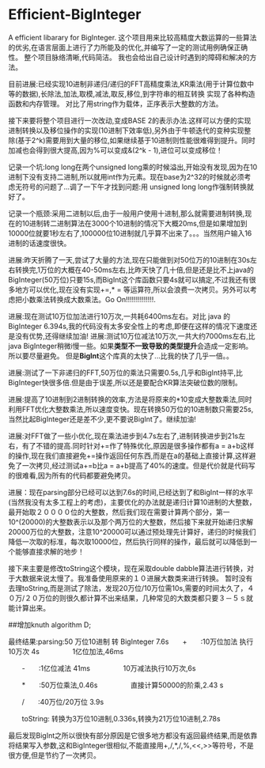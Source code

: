 # Efficient-BigInteger
A efficient libarary for BigInteger.
这个项目用来比较高精度大数运算的一些算法的优劣,在语言层面上进行了力所能及的优化,并编写了一定的测试用例确保正确性。
整个项目脉络清晰,代码简洁。
我也会给出自己设计时遇到的障碍和解决的方法。

目前进展:已经实现10进制非递归/递归的FFT高精度乘法,KR乘法(用于计算位数中等的数据),长除法,加法,取模,减法,取反,移位,到字符串的相互转换
实现了各种构造函数和内存管理。
对比了用string作为载体，正序表示大整数的方法。

接下来要将整个项目进行一次改动,变成BASE 2的表示办法.这样可以方便的实现进制转换以及移位操作的实现(10进制下效率低),另外由于牛顿迭代的变种实现整除(基于2^k)需要用到大量的移位,如果继续基于10进制则性能很难得到提升。同时加减也会得到很大提高,因为%可以变成&(2^k - 1),进位可以变成移位！

记录一个坑:long long在两个unsigned long乘的时候溢出,开始没有发现,因为在10进制下没有支持二进制,所以就用int作为元素。现在base为2^32的时候就必须考虑无符号的问题了...调了一下午才找到问题:用 unsigned long long作强制转换就好了。

记录一个瓶颈:采用二进制以后,由于一般用户使用十进制,那么就需要进制转换,现在的10进制转二进制算法在3000个10进制的情况下大概20ms,但是如果增加到10000位就要1秒左右了,100000位10进制就几乎算不出来了。。。当然用户输入16进制的话速度很快。

进展:昨天折腾了一天,尝试了大量的方法,现在只能做到对50位万的10进制在30s左右转换完,1万位的大概在40-50ms左右,比昨天快了几十倍,但是还是比不上java的BigInteger(50万位)只要15s,而BigInt这个库函数只要4s就可以搞定,不过我还有很多地方可以优化,现在没有实现+=,* = 等运算符,所以会浪费一次拷贝。另外可以考虑把小数乘法转换成大数乘法。Go On!!!!!!!!!!!!!!.

进展:现在测试10万位加法进行10万次,一共耗6400ms左右。对比 java 的BigInteger 6.394s,我的代码没有太多安全性上的考虑,即便在这样的情况下速度还是没有优势,还得继续加油!
进展:测试10万位减法10万次,一共大约7000ms左右,比java BigInteger稍微i慢一些。如果**类型不一致导致的类型提升**会造成一定影响。所以要尽量避免。
但是**BigInt**这个库真的太快了...比我的快了几乎一倍。。

进展:测试了一下非递归的FFT,50万位的乘法只需要0.5s,几乎和BigInt持平,比BigInteger快很多倍.但是由于误差,所以还是要配合KR算法突破位数的限制。

进展:提高了10进制到2进制转换的效率,方法是将原来的*10变成大整数乘法,同时利用FFT优化大整数乘法,所以速度变快。现在转换50万位的10进制数只需要25s,当然比起BigInteger还是差不少,更不要说BigInt了。继续加油!

进展:对FFT做了一些小优化,现在乘法进步到4.7s左右了,进制转换进步到21s左右，有了不错的提高.同时针对+=作了特殊优化,原因是很多操作都有a = a+b这样的操作,现在我们直接避免+=操作返回任何东西,而是在a的基础上直接计算,这样避免了一次拷贝,经过测试a+=b比a = a+b提高了40%的速度。但是代价就是代码写的很难看,因为所有的代码都要避免拷贝。

进展：现在parsing部分已经可以达到7.6s的时间,已经达到了和BigInt一样的水平(当然我没有太多工程上的考虑)，主要优化的办法就是递归计算10进制的大整数，最开始取２００００位的大整数，然后我们现在需要计算两个部分，第一10^(20000)的大整数表示以及那个两万位的大整数，然后接下来就开始递归求解20000万位的大整数，注意10^20000可以通过预处理先计算好，递归的时候我们降低一次取的标准，每次取10000位，然后执行同样的操作，最后就可以降低到一个能够直接求解的地步！

接下来主要是修改toString这个模块，现在采取double dabble算法进行转换，对于大数据来说太慢了。我准备使用原来的１０进展大数类来进行转换。
暂时没有去理toString,而是测试了除法，发现20万位/10万位需10s,需要的时间太久了，４０万/２０万位的则很久都计算不出来结果，几种常见的大数类都只要３－５ｓ就能计算出来。

##增加knuth algorithm D; 

最终结果:parsing:50 万位10进制 转 BigInteger  7.6s
        +       :10万位加法 执行 10万次 4s
                 1亿位加法,46ms
                 
        -       :1亿位减法 41ms
                 10万减法执行10万次,6s
        
        *       :50万位乘法,0.46s
                 直接计算50000的阶乘,2.43 s
        
        /        :40万位/20万位 3.9s
        
        toString: 转换为3万位10进制,0.336s,转换为21万位10进制,2.78s
        
 最后发现BigInt之所以很快有部分原因是它很多地方都没有返回最终结果,而是依靠将结果写入参数,这和BigInteger很相似,不能直接用+,/,*,/,%,<<,>>等符号，不是很方便,但是节约了一次拷贝。
